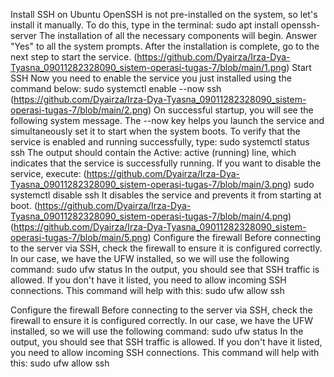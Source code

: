 Install SSH on Ubuntu OpenSSH is not pre-installed on the system, so let's install it manually. To do this, type in the terminal: sudo apt install openssh-server The installation of all the necessary components will begin. Answer "Yes" to all the system prompts. After the installation is complete, go to the next step to start the service.
(https://github.com/Dyairza/Irza-Dya-Tyasna_09011282328090_sistem-operasi-tugas-7/blob/main/1.png)
Start SSH Now you need to enable the service you just installed using the command below: sudo systemctl enable --now ssh
(https://github.com/Dyairza/Irza-Dya-Tyasna_09011282328090_sistem-operasi-tugas-7/blob/main/2.png)
On successful startup, you will see the following system message. The --now key helps you launch the service and simultaneously set it to start when the system boots. To verify that the service is enabled and running successfully, type: sudo systemctl status ssh The output should contain the Active: active (running) line, which indicates that the service is successfully running. If you want to disable the service, execute:
(https://github.com/Dyairza/Irza-Dya-Tyasna_09011282328090_sistem-operasi-tugas-7/blob/main/3.png)
sudo systemctl disable ssh It disables the service and prevents it from starting at boot.
(https://github.com/Dyairza/Irza-Dya-Tyasna_09011282328090_sistem-operasi-tugas-7/blob/main/4.png)
(https://github.com/Dyairza/Irza-Dya-Tyasna_09011282328090_sistem-operasi-tugas-7/blob/main/5.png)
Configure the firewall Before connecting to the server via SSH, check the firewall to ensure it is configured correctly. In our case, we have the UFW installed, so we will use the following command: sudo ufw status In the output, you should see that SSH traffic is allowed. If you don't have it listed, you need to allow incoming SSH connections. This command will help with this: sudo ufw allow ssh

Configure the firewall Before connecting to the server via SSH, check the firewall to ensure it is configured correctly. In our case, we have the UFW installed, so we will use the following command: sudo ufw status In the output, you should see that SSH traffic is allowed. If you don't have it listed, you need to allow incoming SSH connections. This command will help with this: sudo ufw allow ssh

